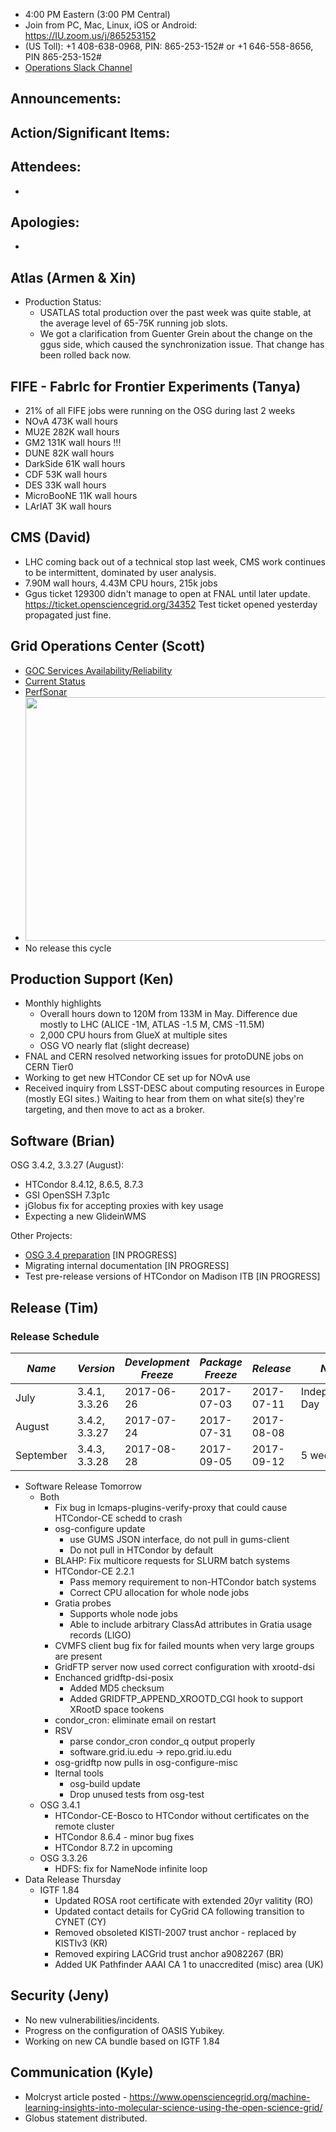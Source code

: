    * 4:00 PM Eastern (3:00 PM Central)
   * Join from PC, Mac, Linux, iOS or Android: https://IU.zoom.us/j/865253152
   * (US Toll): +1 408-638-0968, PIN: 865-253-152# or +1 646-558-8656, PIN 865-253-152#
   * [Operations Slack Channel](https://opensciencegrid.slack.com/messages/C5GAYBGA0/)
   
## Announcements: 
 
## Action/Significant Items:

   
## Attendees: 
   *
   
## Apologies: 
   * 

## Atlas (Armen & Xin)

   * Production Status:
     * USATLAS total production over the past week was quite stable, at the average level of 65-75K running job slots.
     * We got a clarification from Guenter Grein about the change on the ggus side, which caused the synchronization issue. That change has been rolled back now.
     
## FIFE - FabrIc for Frontier Experiments (Tanya) 
  * 21% of all FIFE jobs were running on the OSG during last 2 weeks
  * NOvA 473K wall hours
  * MU2E 282K wall hours
  * GM2  131K wall hours !!!
  * DUNE  82K wall hours
  * DarkSide 61K wall hours
  * CDF 53K wall hours
  * DES 33K wall hours
  * MicroBooNE 11K wall hours
  * LArIAT 3K wall hours
   
## CMS (David)
   * LHC coming back out of a technical stop last week, CMS work continues to be intermittent, dominated by user analysis.
   * 7.90M wall hours, 4.43M CPU hours, 215k jobs
   * Ggus ticket 129300 didn't manage to open at FNAL until later update.  https://ticket.opensciencegrid.org/34352  Test ticket opened yesterday propagated just fine.

## Grid Operations Center (Scott)

   * [GOC Services Availability/Reliability](http://tinyurl.com/pre26vw)
   * [Current Status](http://monitor.grid.iu.edu/availability/production.html)
   * [PerfSonar](http://maddash.aglt2.org/maddash-webui/index.cgi?dashboard=OSG\%20Grid\%20Operations\%20Center\%20Test\%20Mesh\%20Config)
   * <img src="http://steige.grid.iu.edu/steige/10Jul2017.osg-flock.png" width='630' height='390'  /><br>
   * No release this cycle
      
## Production Support (Ken)   

   * Monthly highlights
      * Overall hours down to 120M from 133M in May. Difference due mostly to LHC (ALICE -1M, ATLAS -1.5 M, CMS -11.5M)
      * 2,000 CPU hours from GlueX at multiple sites
      * OSG VO nearly flat (slight decrease)
   * FNAL and CERN resolved networking issues for protoDUNE jobs on CERN Tier0
   * Working to get new HTCondor CE set up for NOvA use
   * Received inquiry from LSST-DESC about computing resources in Europe (mostly EGI sites.) Waiting to hear from them on what site(s) they're targeting, and then move to act as a broker.
   
   
## Software (Brian)

OSG 3.4.2, 3.3.27 (August):  

-   HTCondor 8.4.12, 8.6.5, 8.7.3
-   GSI OpenSSH 7.3p1c
-   jGlobus fix for accepting proxies with key usage
-   Expecting a new GlideinWMS

Other Projects:  

-   [OSG 3.4 preparation](https://jira.opensciencegrid.org/browse/SOFTWARE-2329) [IN PROGRESS]
-   Migrating internal documentation [IN PROGRESS]
-   Test pre-release versions of HTCondor on Madison ITB [IN PROGRESS]

## Release (Tim)
### Release Schedule
| *Name* | *Version* | *Development Freeze* | *Package Freeze* | *Release* | *Notes* |
| ------ | --------- | -------------------- | ---------------- | --------- | ------- |
| July | 3.4.1, 3.3.26 | 2017-06-26 | 2017-07-03 | 2017-07-11 | Independence Day |
| August | 3.4.2, 3.3.27 | 2017-07-24 | 2017-07-31 | 2017-08-08 | |
| September | 3.4.3, 3.3.28 | 2017-08-28 | 2017-09-05 | 2017-09-12 | 5 week cycle |

   * Software Release Tomorrow
      * Both
         * Fix bug in lcmaps-plugins-verify-proxy that could cause HTCondor-CE schedd to crash
         * osg-configure update
            * use GUMS JSON interface, do not pull in gums-client
            * Do not pull in HTCondor by default
         * BLAHP: Fix multicore requests for SLURM batch systems
         * HTCondor-CE 2.2.1
            * Pass memory requirement to non-HTCondor batch systems
            * Correct CPU allocation for whole node jobs
         * Gratia probes
            * Supports whole node jobs
            * Able to include arbitrary ClassAd attributes in Gratia usage records (LIGO)
         * CVMFS client bug fix for failed mounts when very large groups are present
         * GridFTP server now used correct configuration with xrootd-dsi
         * Enchanced gridftp-dsi-posix
            * Added MD5 checksum
            * Added GRIDFTP_APPEND_XROOTD_CGI hook to support XRootD space tookens
         * condor_cron: eliminate email on restart
         * RSV
            * parse condor_cron condor_q output properly
            * software.grid.iu.edu -> repo.grid.iu.edu
         * osg-gridftp now pulls in osg-configure-misc
         * Iternal tools
            * osg-build update
            * Drop unused tests from osg-test
      * OSG 3.4.1
         * HTCondor-CE-Bosco to HTCondor without certificates on the remote cluster
         * HTCondor 8.6.4 - minor bug fixes
         * HTCondor 8.7.2 in upcoming
      * OSG 3.3.26
         * HDFS: fix for NameNode infinite loop
   * Data Release Thursday
      * IGTF 1.84
         * Updated ROSA root certificate with extended 20yr valitity (RO)
         * Updated contact details for CyGrid CA following transition to CYNET (CY)
         * Removed obsoleted KISTI-2007 trust anchor - replaced by KISTIv3 (KR)
         * Removed expiring LACGrid trust anchor a9082267 (BR)
         * Added UK Pathfinder AAAI CA 1 to unaccredited (misc) area (UK)

## Security (Jeny)
   * No new vulnerabilities/incidents.
   * Progress on the configuration of OASIS Yubikey.
   * Working on new CA bundle based on IGTF 1.84
   
## Communication (Kyle)

   * Molcryst article posted - https://www.opensciencegrid.org/machine-learning-insights-into-molecular-science-using-the-open-science-grid/
   * Globus statement distributed.
